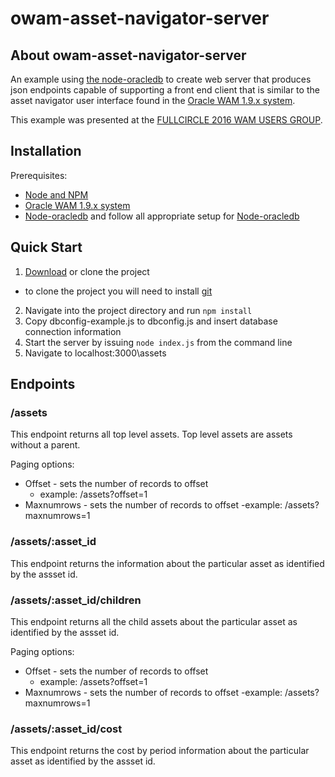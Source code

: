# owam-asset-navigator-server

## <a name="about"></a> About owam-asset-navigator-server

An example using [the node-oracledb](https://github.com/oracle/node-oracledb) to create web server that produces json endpoints capable of supporting a front end client that is similar to the asset navigator user interface found in the  [ Oracle WAM 1.9.x system](http://www.oracle.com/us/products/applications/utilities/business-solutions/work-asset-management/overview/index.html).

This example was presented at the [FULLCIRCLE 2016 WAM USERS GROUP](http://ouug.org/wam/).

## <a name="installation"></a> Installation

Prerequisites:

- [Node and NPM](https://docs.npmjs.com/getting-started/installing-node)  
- [Oracle WAM 1.9.x system](http://www.oracle.com/us/products/applications/utilities/business-solutions/work-asset-management/overview/index.html)  
- [Node-oracledb](https://github.com/oracle/node-oracledb) and follow all appropriate setup for [Node-oracledb](https://github.com/oracle/node-oracledb)  

## <a name="quickstart"></a> Quick Start

1. [Download](https://github.com/johnclittle/owam-asset-navigator-server/archive/master.zip) or clone the project 
  * to clone the project you will need to install [git](https://git-scm.com/)
2. Navigate into the project directory and  run `npm install`
3. Copy dbconfig-example.js to dbconfig.js and insert database connection information
4. Start the server by issuing `node index.js` from the command line
5. Navigate to localhost:3000\assets

## <a name="endpoints"></a> Endpoints

### /assets

This endpoint returns all top level assets. Top level assets are assets without a parent.

Paging options:
- Offset - sets the number of records to offset
  - example: /assets?offset=1 
- Maxnumrows - sets the number of records to offset
  -example: /assets?maxnumrows=1 

### /assets/:asset_id

This endpoint returns the information about the particular asset as identified by the assset id.

### /assets/:asset_id/children

This endpoint returns all the child assets about the particular asset as identified by the assset id.

Paging options:
- Offset - sets the number of records to offset
  - example: /assets?offset=1 
- Maxnumrows - sets the number of records to offset
  -example: /assets?maxnumrows=1 

### /assets/:asset_id/cost

This endpoint returns the cost by period information about the particular asset as identified by the assset id.